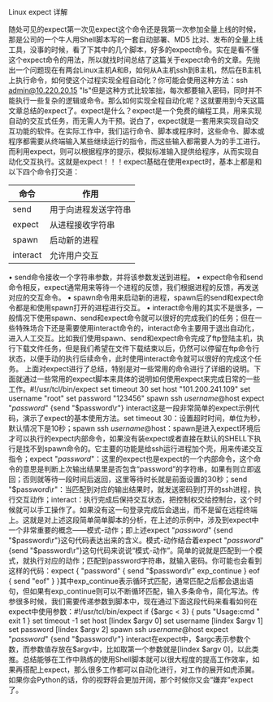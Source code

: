 
Linux expect 详解

 随处可见的expect第一次见expect这个命令还是我第一次参加全量上线的时候，那是公司的一个牛人用Shell脚本写的一套自动部署、MD5 比对、发布的全量上线工具，没事的时候，看了下其中的几个脚本，好多的expect命令。实在是看不懂这个expect命令的用法，所以就找时间总结了这篇关于expect命令的文章。先抛出一个问题现在有两台Linux主机A和B，如何从A主机ssh到B主机，然后在B主机上执行命令，如何使这个过程实现全程自动化？你可能会使用这种方法：ssh admin@10.220.20.15 "ls"但是这种方式比较笨拙，每次都要输入密码，同时并不能执行一些复杂的逻辑或命令。那么如何实现全程自动化呢？这就要用到今天这篇文章总结的expect了。expect是什么？expect是一个免费的编程工具，用来实现自动的交互式任务，而无需人为干预。说白了，expect就是一套用来实现自动交互功能的软件。在实际工作中，我们运行命令、脚本或程序时，这些命令、脚本或程序都需要从终端输入某些继续运行的指令，而这些输入都需要人为的手工进行。而利用expect，则可以根据程序的提示，模拟标准输入提供给程序，从而实现自动化交互执行。这就是expect！！！expect基础在使用expect时，基本上都是和以下四个命令打交道：

| 命令     | 作用                 |
| -------- | -------------------- |
| send     | 用于向进程发送字符串 |
| expect   | 从进程接收字符串     |
| spawn    | 启动新的进程         |
| interact | 允许用户交互         |


• send命令接收一个字符串参数，并将该参数发送到进程。
• expect命令和send命令相反，expect通常用来等待一个进程的反馈，我们根据进程的反馈，再发送对应的交互命令。
• spawn命令用来启动新的进程，spawn后的send和expect命令都是和使用spawn打开的进程进行交互。
• interact命令用的其实不是很多，一般情况下使用spawn、send和expect命令就可以很好的完成我们的任务；但在一些特殊场合下还是需要使用interact命令的，interact命令主要用于退出自动化，进入人工交互。比如我们使用spawn、send和expect命令完成了ftp登陆主机，执行下载文件任务，但是我们希望在文件下载结束以后，仍然可以停留在ftp命令行状态，以便手动的执行后续命令，此时使用interact命令就可以很好的完成这个任务。
上面对expect进行了总结，特别是对一些常用的命令进行了详细的说明。下面就通过一些常用的expect脚本来具体的说明如何使用expect来完成日常的一些工作。#!/usr/tcl/bin/expect  set timeout 30 set host "101.200.241.109" set username "root" set password "123456"  spawn ssh $username@$host expect "*password*" {send "$password\r"} interact这是一段非常简单的expect示例代码，演示了expect的基本使用方法。set timeout 30：设置超时时间，单位为秒，默认情况下是10秒；spawn ssh $username@$host：spawn是进入expect环境后才可以执行的expect内部命令，如果没有装expect或者直接在默认的SHELL下执行是找不到spawn命令的。它主要的功能是给ssh运行进程加个壳，用来传递交互指令；expect "*password*"：这里的expect也是expect的一个内部命令，这个命令的意思是判断上次输出结果里是否包含“password”的字符串，如果有则立即返回；否则就等待一段时间后返回，这里等待时长就是前面设置的30秒；send "$password\r"：当匹配到对应的输出结果时，就发送密码到打开的ssh进程，执行交互动作；interact：执行完成后保持交互状态，把控制权交给控制台，这个时候就可以手工操作了。如果没有这一句登录完成后会退出，而不是留在远程终端上。这就是对上述这段简单简单脚本的分析，在上述的示例中，涉及到expect中一个非常重要的概念——模式-动作；即上述expect "*password*" {send "$password\r"}这句代码表达出来的含义。模式-动作结合着expect "*password*" {send "$password\r"}这句代码来说说“模式-动作”。简单的说就是匹配到一个模式，就执行对应的动作；匹配到password字符串，就输入密码。你可能也会看到这样的代码：expect {     "password" {         send "$password\r"         exp_continue     }     eof     {         send "eof"     } }其中exp_continue表示循环式匹配，通常匹配之后都会退出语句，但如果有exp_continue则可以不断循环匹配，输入多条命令，简化写法。传参很多时候，我们需要传递参数到脚本中，现在通过下面这段代码来看看如何在expect中使用参数：#!/usr/tcl/bin/expect  if {$argc < 3} {     puts "Usage:cmd <host> <username> <password>"     exit 1 }  set timeout -1 set host [lindex $argv 0]  set username [lindex $argv 1] set password [lindex $argv 2]  spawn ssh $username@$host expect "*password*" {send "$password\r"} interact在expect中，\$argc表示参数个数，而参数值存放在$argv中，比如取第一个参数就是[lindex $argv 0]，以此类推。总结能够在工作中熟练的使用Shell脚本就可以很大程度的提高工作效率，如果再搭配上expect，那么很多工作都可以自动化进行，对工作的展开如虎添翼。如果你会Python的话，你的视野将会更加开阔，那个时候你又会“嫌弃”expect了。